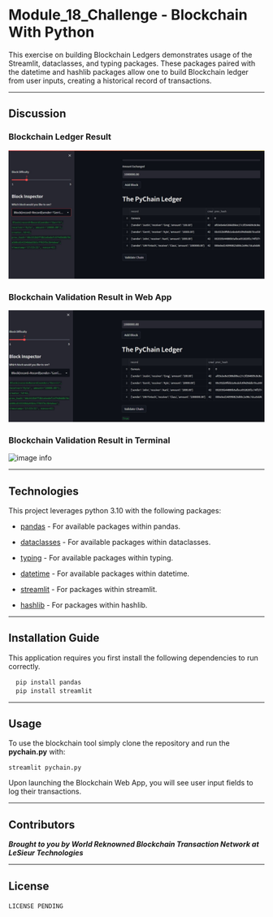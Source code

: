 # Module_18_Challenge - Blockchain With Python

This exercise on building Blockchain Ledgers demonstrates usage of the Streamlit, dataclasses, and typing packages. These packages paired with the datetime and hashlib packages allow one to build Blockchain ledger from user inputs, creating a historical record of transactions.

---

## Discussion

### Blockchain Ledger Result

![image info](./Images/streamlit_ss.jpg)

### Blockchain Validation Result in Web App

![image info](./Images/blockchain_valid.jpg)

### Blockchain Validation Result in Terminal 

![image info](./Images/terminal_ss.png)

---

## Technologies

This project leverages python 3.10 with the following packages:

* [pandas](https://github.com/pandas-dev/pandas) - For available packages within pandas.

* [dataclasses](https://docs.python.org/3/library/dataclasses.html) - For available packages within dataclasses.

* [typing](https://docs.python.org/3/library/typing.html) - For available packages within typing.

* [datetime](https://docs.python.org/3/library/datetime.html) - For available packages within datetime.

* [streamlit](https://docs.streamlit.io/) - For packages within streamlit.

* [hashlib](https://docs.python.org/3/library/hashlib.html) - For packages within hashlib.

---

## Installation Guide

This application requires you first install the following dependencies to run correctly.

```python
  pip install pandas
  pip install streamlit
```

---

## Usage

To use the blockchain tool simply clone the repository and run the **pychain.py** with:

```Visual Studio
streamlit pychain.py
```

Upon launching the Blockchain Web App, you will see user input fields to log their transactions.

---

## Contributors

***Brought to you by World Reknowned Blockchain Transaction Network at LeSieur Technologies***

---

## License

```LICENSE PENDING```